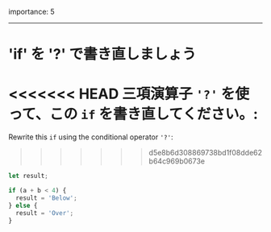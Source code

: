 importance: 5

---

# 'if' を '?' で書き直しましょう

<<<<<<< HEAD
三項演算子 `'?'` を使って、この `if` を書き直してください。:
=======
Rewrite this `if` using the conditional operator `'?'`:
>>>>>>> d5e8b6d308869738bd1f08dde62b64c969b0673e

```js
let result;

if (a + b < 4) {
  result = 'Below';
} else {
  result = 'Over';
}
```
